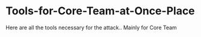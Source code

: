 # Tools-for-Core-Team-at-Once-Place
Here are all the tools necessary for the attack.. Mainly for Core Team

